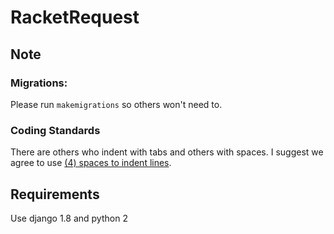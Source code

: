 # RacketRequest

## Note
### Migrations:
Please run `makemigrations` so others won't need to.
### Coding Standards
There are others who indent with tabs and others with spaces.
I suggest we agree to use
[(4) spaces to indent lines](https://www.python.org/dev/peps/pep-0008/#tabs-or-spaces "PEP 8 - Tabs or Spaces?").


## Requirements
Use django 1.8 and python 2
